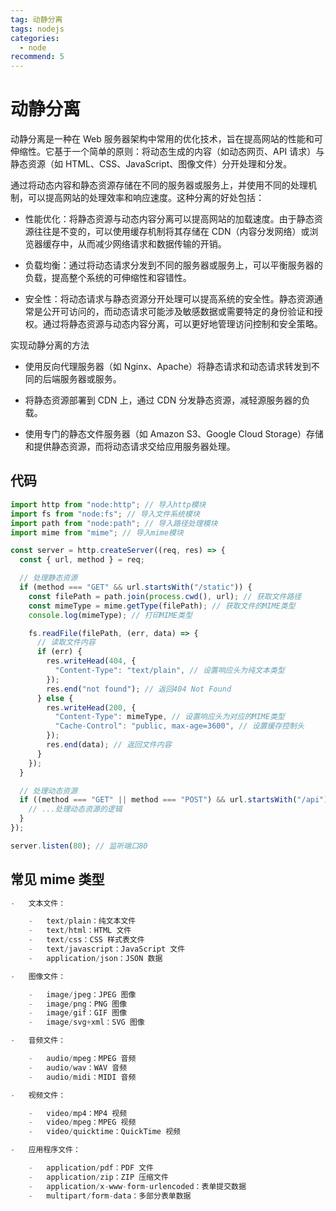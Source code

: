 ```yaml
---
tag: 动静分离
tags: nodejs
categories:
  - node
recommend: 5
---
```


# 动静分离

动静分离是一种在 Web 服务器架构中常用的优化技术，旨在提高网站的性能和可伸缩性。它基于一个简单的原则：将动态生成的内容（如动态网页、API 请求）与静态资源（如 HTML、CSS、JavaScript、图像文件）分开处理和分发。

通过将动态内容和静态资源存储在不同的服务器或服务上，并使用不同的处理机制，可以提高网站的处理效率和响应速度。这种分离的好处包括：

- 性能优化：将静态资源与动态内容分离可以提高网站的加载速度。由于静态资源往往是不变的，可以使用缓存机制将其存储在 CDN（内容分发网络）或浏览器缓存中，从而减少网络请求和数据传输的开销。

- 负载均衡：通过将动态请求分发到不同的服务器或服务上，可以平衡服务器的负载，提高整个系统的可伸缩性和容错性。
- 安全性：将动态请求与静态资源分开处理可以提高系统的安全性。静态资源通常是公开可访问的，而动态请求可能涉及敏感数据或需要特定的身份验证和授权。通过将静态资源与动态内容分离，可以更好地管理访问控制和安全策略。

实现动静分离的方法

- 使用反向代理服务器（如 Nginx、Apache）将静态请求和动态请求转发到不同的后端服务器或服务。

- 将静态资源部署到 CDN 上，通过 CDN 分发静态资源，减轻源服务器的负载。
- 使用专门的静态文件服务器（如 Amazon S3、Google Cloud Storage）存储和提供静态资源，而将动态请求交给应用服务器处理。

## 代码

```js
import http from "node:http"; // 导入http模块
import fs from "node:fs"; // 导入文件系统模块
import path from "node:path"; // 导入路径处理模块
import mime from "mime"; // 导入mime模块

const server = http.createServer((req, res) => {
  const { url, method } = req;

  // 处理静态资源
  if (method === "GET" && url.startsWith("/static")) {
    const filePath = path.join(process.cwd(), url); // 获取文件路径
    const mimeType = mime.getType(filePath); // 获取文件的MIME类型
    console.log(mimeType); // 打印MIME类型

    fs.readFile(filePath, (err, data) => {
      // 读取文件内容
      if (err) {
        res.writeHead(404, {
          "Content-Type": "text/plain", // 设置响应头为纯文本类型
        });
        res.end("not found"); // 返回404 Not Found
      } else {
        res.writeHead(200, {
          "Content-Type": mimeType, // 设置响应头为对应的MIME类型
          "Cache-Control": "public, max-age=3600", // 设置缓存控制头
        });
        res.end(data); // 返回文件内容
      }
    });
  }

  // 处理动态资源
  if ((method === "GET" || method === "POST") && url.startsWith("/api")) {
    // ...处理动态资源的逻辑
  }
});

server.listen(80); // 监听端口80
```

## 常见 mime 类型

```js
-   文本文件：

    -   text/plain：纯文本文件
    -   text/html：HTML 文件
    -   text/css：CSS 样式表文件
    -   text/javascript：JavaScript 文件
    -   application/json：JSON 数据

-   图像文件：

    -   image/jpeg：JPEG 图像
    -   image/png：PNG 图像
    -   image/gif：GIF 图像
    -   image/svg+xml：SVG 图像

-   音频文件：

    -   audio/mpeg：MPEG 音频
    -   audio/wav：WAV 音频
    -   audio/midi：MIDI 音频

-   视频文件：

    -   video/mp4：MP4 视频
    -   video/mpeg：MPEG 视频
    -   video/quicktime：QuickTime 视频

-   应用程序文件：

    -   application/pdf：PDF 文件
    -   application/zip：ZIP 压缩文件
    -   application/x-www-form-urlencoded：表单提交数据
    -   multipart/form-data：多部分表单数据
```
